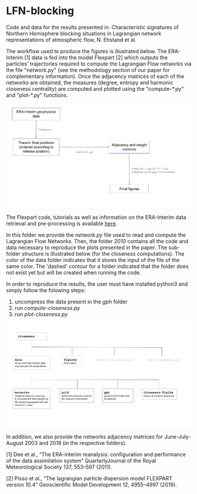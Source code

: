 # LFN-blocking

Code and data for the results presented in:
Characteristic signatures of Northern Hemisphere blocking situations in Lagrangian network representations of atmospheric flow, N. Ehstand et al.

The workflow used to produce the figures is illustrated below. The ERA-Interim [1] data is fed into the model Flexpart [2] which outputs the particles' trajectories required to compute the Lagrangian Flow networks via the file "network.py" (see the methodology section of our paper for complementary information). Once the adjacency matrices of each of the networks are obtained, the measures (degree, entropy and harmonic closeness centrality) are computed and plotted using the "compute-\*.py" and "plot-\*.py" functions. 

![Figure1](https://github.com/noemiee/LFN-blocking/blob/main/Code-organization.png)

The Flexpart code, tutorials as well as information on the ERA-Interim data retrieval and pre-processing is available [here](https://www.flexpart.eu/). 

In this folder we provide the *network.py* file used to read and compute the Lagrangian Flow Networks. Then, the folder *2010* contains all the code and data necessary to reproduce the plots presented in the paper. The sub-folder structure is illustrated below (for the closeness computations). The color of the data folder indicates that it stores the input of the file of the same color. The 'dashed' contour for a folder indicated that the folder does not exist yet but will be created when running the code. 

In order to reproduce the results, the user must have installed python3 and simply follow the folowing steps:
1. uncompress the data present in the *gph* folder
2. run *compute-closeness.py*
3. run *plot-closeness.py*

![Figure2](https://github.com/noemiee/LFN-blocking/blob/main/closeness.png)



In addition, we also provide the networks adjacency matrices for June-July-August 2003 and 2018 (in the respective folders).

[1] Dee et al., “The ERA-interim reanalysis: configuration and performance of the data assimilation system” QuarterlyJournal of the Royal Meteorological Society 137, 553–597 (2011).

[2] Pisso et al., “The  lagrangian particle dispersion model FLEXPART version 10.4” Geoscientific Model Development 12, 4955–4997 (2019).
